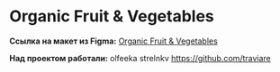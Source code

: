 # Organic Fruit & Vegetables

**Ссылка на макет из Figma:**
[Organic Fruit & Vegetables](https://www.figma.com/file/YasVj3iKyhlHfL5pob9Pbo/organic-food-%2B-(Copy)?t=ziVN0v2mBLHddWVp-0)

**Над проектом работали:**
olfeeka
strelnkv
https://github.com/traviare
